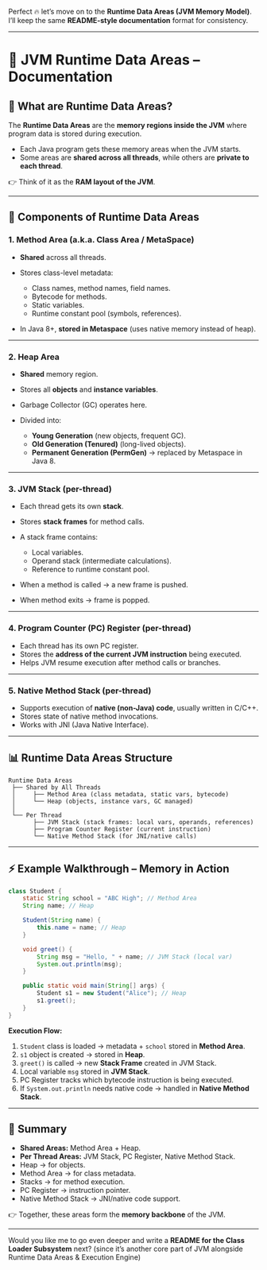 Perfect 🔥 let’s move on to the **Runtime Data Areas (JVM Memory Model)**. I’ll keep the same **README-style documentation** format for consistency.

---

# 📘 JVM Runtime Data Areas – Documentation

## 🔹 What are Runtime Data Areas?

The **Runtime Data Areas** are the **memory regions inside the JVM** where program data is stored during execution.

* Each Java program gets these memory areas when the JVM starts.
* Some areas are **shared across all threads**, while others are **private to each thread**.

👉 Think of it as the **RAM layout of the JVM**.

---

## 🧩 Components of Runtime Data Areas

### 1. **Method Area (a.k.a. Class Area / MetaSpace)**

* **Shared** across all threads.
* Stores class-level metadata:

  * Class names, method names, field names.
  * Bytecode for methods.
  * Static variables.
  * Runtime constant pool (symbols, references).
* In Java 8+, **stored in Metaspace** (uses native memory instead of heap).

---

### 2. **Heap Area**

* **Shared** memory region.
* Stores all **objects** and **instance variables**.
* Garbage Collector (GC) operates here.
* Divided into:

  * **Young Generation** (new objects, frequent GC).
  * **Old Generation (Tenured)** (long-lived objects).
  * **Permanent Generation (PermGen)** → replaced by Metaspace in Java 8.

---

### 3. **JVM Stack (per-thread)**

* Each thread gets its own **stack**.
* Stores **stack frames** for method calls.
* A stack frame contains:

  * Local variables.
  * Operand stack (intermediate calculations).
  * Reference to runtime constant pool.
* When a method is called → a new frame is pushed.
* When method exits → frame is popped.

---

### 4. **Program Counter (PC) Register (per-thread)**

* Each thread has its own PC register.
* Stores the **address of the current JVM instruction** being executed.
* Helps JVM resume execution after method calls or branches.

---

### 5. **Native Method Stack (per-thread)**

* Supports execution of **native (non-Java) code**, usually written in C/C++.
* Stores state of native method invocations.
* Works with JNI (Java Native Interface).

---

## 📊 Runtime Data Areas Structure

```
Runtime Data Areas
 ├── Shared by All Threads
 │     ├── Method Area (class metadata, static vars, bytecode)
 │     └── Heap (objects, instance vars, GC managed)
 │
 └── Per Thread
       ├── JVM Stack (stack frames: local vars, operands, references)
       ├── Program Counter Register (current instruction)
       └── Native Method Stack (for JNI/native calls)
```

---

## ⚡ Example Walkthrough – Memory in Action

```java
class Student {
    static String school = "ABC High"; // Method Area
    String name; // Heap

    Student(String name) {
        this.name = name; // Heap
    }

    void greet() {
        String msg = "Hello, " + name; // JVM Stack (local var)
        System.out.println(msg);
    }

    public static void main(String[] args) {
        Student s1 = new Student("Alice"); // Heap
        s1.greet();
    }
}
```

**Execution Flow:**

1. `Student` class is loaded → metadata + `school` stored in **Method Area**.
2. `s1` object is created → stored in **Heap**.
3. `greet()` is called → new **Stack Frame** created in JVM Stack.
4. Local variable `msg` stored in **JVM Stack**.
5. PC Register tracks which bytecode instruction is being executed.
6. If `System.out.println` needs native code → handled in **Native Method Stack**.

---

## 📌 Summary

* **Shared Areas:** Method Area + Heap.
* **Per Thread Areas:** JVM Stack, PC Register, Native Method Stack.
* Heap → for objects.
* Method Area → for class metadata.
* Stacks → for method execution.
* PC Register → instruction pointer.
* Native Method Stack → JNI/native code support.

👉 Together, these areas form the **memory backbone** of the JVM.

---

Would you like me to go even deeper and write a **README for the Class Loader Subsystem** next? (since it’s another core part of JVM alongside Runtime Data Areas & Execution Engine)

